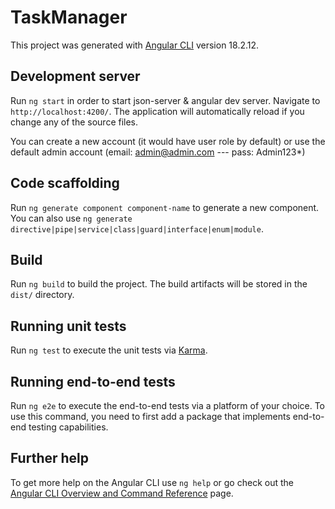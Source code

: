 # TaskManager

This project was generated with [Angular CLI](https://github.com/angular/angular-cli) version 18.2.12.

## Development server

Run `ng start` in order to start json-server & angular dev server. Navigate to `http://localhost:4200/`. The application will automatically reload if you change any of the source files.

You can create a new account (it would have user role by default) or use the default admin account (email: admin@admin.com --- pass: Admin123*)

## Code scaffolding

Run `ng generate component component-name` to generate a new component. You can also use `ng generate directive|pipe|service|class|guard|interface|enum|module`.

## Build

Run `ng build` to build the project. The build artifacts will be stored in the `dist/` directory.

## Running unit tests

Run `ng test` to execute the unit tests via [Karma](https://karma-runner.github.io).

## Running end-to-end tests

Run `ng e2e` to execute the end-to-end tests via a platform of your choice. To use this command, you need to first add a package that implements end-to-end testing capabilities.

## Further help

To get more help on the Angular CLI use `ng help` or go check out the [Angular CLI Overview and Command Reference](https://angular.dev/tools/cli) page.
